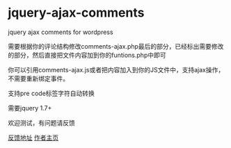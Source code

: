 jquery-ajax-comments
====================

jquery ajax comments for wordpress

需要根据你的评论结构修改comments-ajax.php最后的部分，已经标出需要修改的部分，然后直接把文件内容加到你的funtions.php中即可

你可以引用comments-ajax.js或者把内容加入到你的JS文件中，支持ajax操作，不需要重新绑定事件。

支持pre code标签字符自动转换

需要jquery 1.7+

欢迎测试，有问题请反馈

<a href="http://fatesinger.com/jquery-ajax-comments.html" target="_blank">反馈地址</a>   <a href="http://fatesinger.com/" target="_blank">作者主页</a>